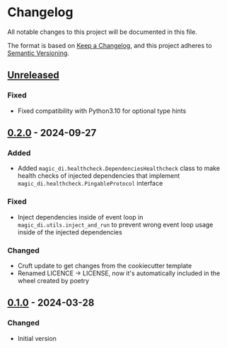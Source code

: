 # Changelog
All notable changes to this project will be documented in this file.

The format is based on [Keep a Changelog](https://keepachangelog.com/en/1.0.0/), and this project adheres to [Semantic Versioning](https://semver.org/spec/v2.0.0.html).

## [Unreleased]

### Fixed
- Fixed compatibility with Python3.10 for optional type hints

## [0.2.0] - 2024-09-27
### Added
- Added `magic_di.healthcheck.DependenciesHealthcheck` class to make health checks of injected dependencies that implement `magic_di.healthcheck.PingableProtocol` interface

### Fixed
- Inject dependencies inside of event loop in `magic_di.utils.inject_and_run` to prevent wrong event loop usage inside of the injected dependencies

### Changed
- Cruft update to get changes from the cookiecutter template
- Renamed LICENCE -> LICENSE, now it's automatically included in the wheel created by poetry

## [0.1.0] - 2024-03-28
### Changed
- Initial version

[Unreleased]: https://github.com/woltapp/magic-di/compare/0.2.0...master
[0.2.0]: https://github.com/woltapp/magic-di/compare/0.1.0...0.2.0
[0.1.0]: https://github.com/woltapp/magic-di/tree/0.1.0

